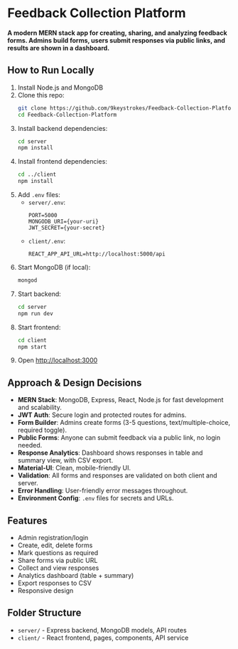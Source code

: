 
# Feedback Collection Platform

**A modern MERN stack app for creating, sharing, and analyzing feedback forms. Admins build forms, users submit responses via public links, and results are shown in a dashboard.**

## How to Run Locally

1. Install Node.js and MongoDB
2. Clone this repo:
   ```bash
   git clone https://github.com/9keystrokes/Feedback-Collection-Platform.git
   cd Feedback-Collection-Platform
   ```
3. Install backend dependencies:
   ```bash
   cd server
   npm install
   ```
4. Install frontend dependencies:
   ```bash
   cd ../client
   npm install
   ```
5. Add `.env` files:
   - `server/.env`:
     ```env
     PORT=5000
     MONGODB_URI={your-uri}
     JWT_SECRET={your-secret}
     ```
   - `client/.env`:
     ```env
     REACT_APP_API_URL=http://localhost:5000/api
     ```
6. Start MongoDB (if local):
   ```bash
   mongod
   ```
7. Start backend:
   ```bash
   cd server
   npm run dev
   ```
8. Start frontend:
   ```bash
   cd client
   npm start
   ```
9. Open [http://localhost:3000](http://localhost:3000)

## Approach & Design Decisions

- **MERN Stack**: MongoDB, Express, React, Node.js for fast development and scalability.
- **JWT Auth**: Secure login and protected routes for admins.
- **Form Builder**: Admins create forms (3-5 questions, text/multiple-choice, required toggle).
- **Public Forms**: Anyone can submit feedback via a public link, no login needed.
- **Response Analytics**: Dashboard shows responses in table and summary view, with CSV export.
- **Material-UI**: Clean, mobile-friendly UI.
- **Validation**: All forms and responses are validated on both client and server.
- **Error Handling**: User-friendly error messages throughout.
- **Environment Config**: `.env` files for secrets and URLs.

## Features

- Admin registration/login
- Create, edit, delete forms
- Mark questions as required
- Share forms via public URL
- Collect and view responses
- Analytics dashboard (table + summary)
- Export responses to CSV
- Responsive design

## Folder Structure

- `server/` - Express backend, MongoDB models, API routes
- `client/` - React frontend, pages, components, API service
